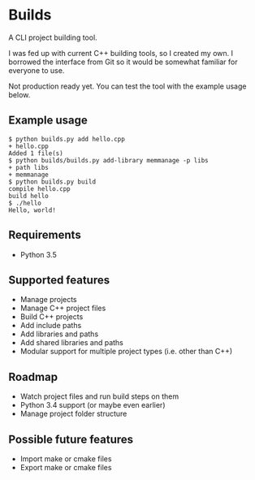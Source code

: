 # Builds
A CLI project building tool.

I was fed up with current C++ building tools, so I created my own. I borrowed the interface from Git so it would be somewhat familiar for everyone to use.

Not production ready yet. You can test the tool with the example usage below.

## Example usage

```
$ python builds.py add hello.cpp
+ hello.cpp
Added 1 file(s)
$ python builds/builds.py add-library memmanage -p libs
+ path libs
+ memmanage
$ python builds.py build
compile hello.cpp
build hello
$ ./hello
Hello, world!
```

## Requirements

- Python 3.5

## Supported features

- Manage projects
- Manage C++ project files
- Build C++ projects
- Add include paths
- Add libraries and paths
- Add shared libraries and paths
- Modular support for multiple project types (i.e. other than C++)

## Roadmap

- Watch project files and run build steps on them
- Python 3.4 support (or maybe even earlier)
- Manage project folder structure

## Possible future features

- Import make or cmake files
- Export make or cmake files

